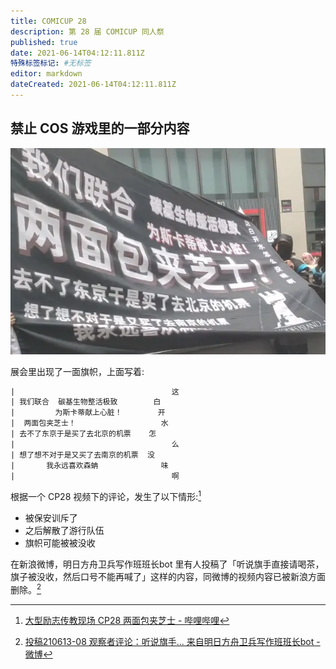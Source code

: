 ```yaml
---
title: COMICUP 28
description: 第 28 届 COMICUP 同人祭
published: true
date: 2021-06-14T04:12:11.811Z
特殊标签标记: #无标签
editor: markdown
dateCreated: 2021-06-14T04:12:11.811Z
---
```


## 禁止 COS 游戏里的一部分内容

![flag.webp](/src/cp28/flag.webp)

展会里出现了一面旗帜，上面写着:

```txt
|                                   这
| 我们联合  碳基生物整活极致        白
|         为斯卡蒂献上心脏！        开
|  两面包夹芝士！                   水
| 去不了东京于是买了去北京的机票    怎
|                                   么
| 想了想不对于是又买了去南京的机票  没
|       我永远喜欢森蚺              味
|                                   啊
```

根据一个 CP28 视频下的评论，发生了以下情形:[^rf]

[^rf]: [大型励志传教现场 CP28 两面包夹芝士 - 哔哩哔哩](https://archive.is/59pct "https://archive.is/59pct")

+   被保安训斥了
+   之后解散了游行队伍
+   旗帜可能被被没收

在新浪微博，明日方舟卫兵写作班班长bot 里有人投稿了「听说旗手直接请喝茶，旗子被没收，然后口号不能再喊了」这样的内容，同微博的视频内容已被新浪方面删除。[^fnr]

[^fnr]: [投稿210613-08 观察者评论：听说旗手... 来自明日方舟卫兵写作班班长bot - 微博](https://archive.is/H3tBZ "https://weibo.com/7232884749/Kk0UY3lvh")
